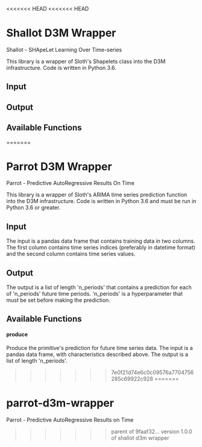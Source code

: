 <<<<<<< HEAD
<<<<<<< HEAD
# Shallot D3M Wrapper
Shallot - SHApeLet Learning Over Time-series

This library is a wrapper of Sloth's Shapelets class into the D3M infrastructure. Code is written in Python 3.6. 

## Input

## Output

## Available Functions
=======
# Parrot D3M Wrapper
Parrot - Predictive AutoRegressive Results On Time

This library is a wrapper of Sloth's ARIMA time series prediction function into the D3M infrastructure. Code is written in Python 3.6 and must be run in Python 3.6 or greater. 

## Input

The input is a pandas data frame that contains training data in two columns. The first column contains time series indices (preferably in datetime format) and the second column contains time series values. 

## Output 

The output is a list of length 'n_periods' that contains a prediction for each of 'n_periods' future time periods. 'n_periods' is a hyperparameter that must be set before making the prediction.

## Available Functions

#### produce
Produce the primitive's prediction for future time series data. The input is a pandas data frame, with characteristics described above. The output is a list of length 'n_periods'.
>>>>>>> 7e0f21d74e6c0c09576a7704756285c69922c928
=======
# parrot-d3m-wrapper
Parrot - Predictive AutoRegressive Results on Time
>>>>>>> parent of 9faaf32... version 1.0.0 of shallot d3m wrapper
